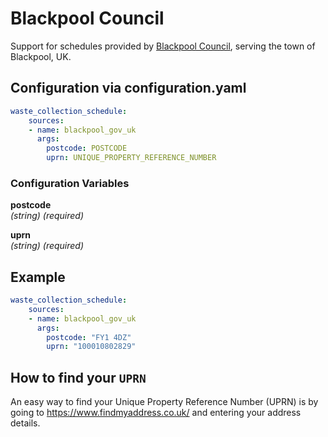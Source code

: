 # Blackpool Council

Support for schedules provided by [Blackpool Council](https://blackpool.gov.uk/Residents/), serving the town of Blackpool, UK.

## Configuration via configuration.yaml

```yaml
waste_collection_schedule:
    sources:
    - name: blackpool_gov_uk
      args:
        postcode: POSTCODE
        uprn: UNIQUE_PROPERTY_REFERENCE_NUMBER
```

### Configuration Variables
**postcode**  
*(string) (required)*

**uprn**  
*(string) (required)*

## Example

```yaml
waste_collection_schedule:
    sources:
    - name: blackpool_gov_uk
      args:
        postcode: "FY1 4DZ"
        uprn: "100010802829"
```

## How to find your `UPRN`

An easy way to find your Unique Property Reference Number (UPRN) is by going to <https://www.findmyaddress.co.uk/> and entering your address details.
